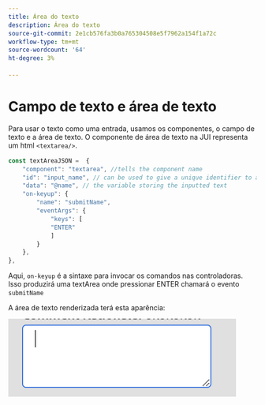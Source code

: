 ```yaml
---
title: Área do texto
description: Área do texto
source-git-commit: 2e1cb576fa3b0a765304508e5f7962a154f1a72c
workflow-type: tm+mt
source-wordcount: '64'
ht-degree: 3%

---
```


# Campo de texto e área de texto

Para usar o texto como uma entrada, usamos os componentes, o campo de texto e a área de texto.
O componente de área de texto na JUI representa um html `<textarea/>`.

```js title="textArea.js"
const textAreaJSON =  {
    "component": "textarea", //tells the component name
    "id": "input_name", // can be used to give a unique identifier to a component
    "data": "@name", // the variable storing the inputted text
    "on-keyup": {
        "name": "submitName",
        "eventArgs": {
            "keys": [
            "ENTER"
            ]
        }
    },
},
```

Aqui, `on-keyup` é a sintaxe para invocar os comandos nas controladoras.
Isso produzirá uma textArea onde pressionar ENTER chamará o evento `submitName`

A área de texto renderizada terá esta aparência:

![área-texto](./imgs/text_area.png "Área de texto")
